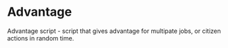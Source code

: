 # Advantage
Advantage script - script that gives advantage for multipate jobs, or citizen actions in random time.
